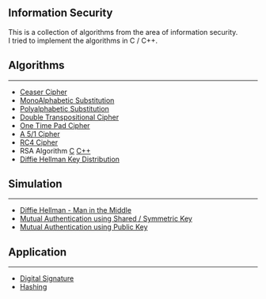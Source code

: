 ## Information Security

This is a collection of algorithms from the area of information security.    
I tried to implement the algorithms in C / C++.    

## Algorithms
<hr>  

* [Ceaser Cipher](https://github.com/mnk-q/infosec/blob/master/Exercise1/ceaser.c)
* [MonoAlphabetic Substitution](https://github.com/mnk-q/infosec/blob/master/Exercise1/monoalphabetic.c)
* [Polyalphabetic Substitution](https://github.com/mnk-q/infosec/blob/master/Exercise1/polyalphabetic_substitution.cpp)
* [Double Transpositional Cipher](https://github.com/mnk-q/infosec/blob/master/Exercise1/double_transpositional.c)
* [One Time Pad Cipher](https://github.com/mnk-q/infosec/blob/master/Exercise2/one_time_pad.cpp)
* [A 5/1 Cipher](https://github.com/mnk-q/infosec/blob/master/Exercise3/a51.c)
* [RC4 Cipher](https://github.com/mnk-q/infosec/blob/master/Exercise3/rc41.cpp)
* RSA Algorithm [C](https://github.com/mnk-q/infosec/blob/master/Exercise4/rsa.c) [C++](https://github.com/mnk-q/infosec/blob/master/Exercise5/algos.h)
* [Diffie Hellman Key Distribution](https://github.com/mnk-q/infosec/blob/master/Exercise4/diffie_helman.c)

## Simulation
<hr>

* [Diffie Hellman - Man in the Middle](https://github.com/mnk-q/infosec/blob/master/Exercise4/diffie_helman_mitm.c)
* [Mutual Authentication using Shared / Symmetric Key](https://github.com/mnk-q/infosec/blob/master/Exercise5/shared_key_auth.cpp)
* [Mutual Authentication using Public Key](https://github.com/mnk-q/infosec/blob/master/Exercise5/asymmetric_key_auth.cpp)

## Application
<hr>

* [Digital Signature](https://github.com/mnk-q/infosec/blob/master/Exercise5/digital_signature.cpp)
* [Hashing]()